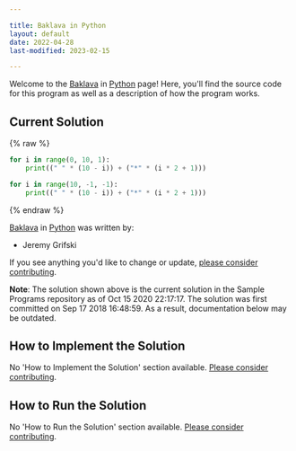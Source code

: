 ```yaml
---

title: Baklava in Python
layout: default
date: 2022-04-28
last-modified: 2023-02-15

---
```


Welcome to the [Baklava](https://sampleprograms.io/projects/baklava) in [Python](https://sampleprograms.io/languages/python) page! Here, you'll find the source code for this program as well as a description of how the program works.

## Current Solution

{% raw %}

```python
for i in range(0, 10, 1):
    print((" " * (10 - i)) + ("*" * (i * 2 + 1)))

for i in range(10, -1, -1):
    print((" " * (10 - i)) + ("*" * (i * 2 + 1)))
```

{% endraw %}

[Baklava](https://sampleprograms.io/projects/baklava) in [Python](https://sampleprograms.io/languages/python) was written by:

- Jeremy Grifski

If you see anything you'd like to change or update, [please consider contributing](https://github.com/TheRenegadeCoder/sample-programs).

**Note**: The solution shown above is the current solution in the Sample Programs repository as of Oct 15 2020 22:17:17. The solution was first committed on Sep 17 2018 16:48:59. As a result, documentation below may be outdated.

## How to Implement the Solution

No 'How to Implement the Solution' section available. [Please consider contributing](https://github.com/TheRenegadeCoder/sample-programs-website).

## How to Run the Solution

No 'How to Run the Solution' section available. [Please consider contributing](https://github.com/TheRenegadeCoder/sample-programs-website).